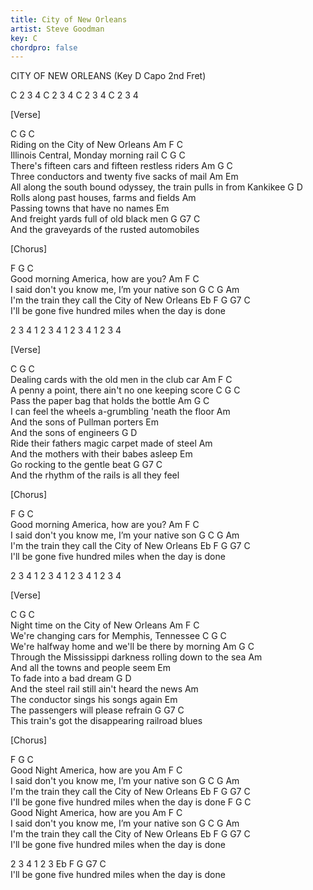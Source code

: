 ```yaml
---
title: City of New Orleans
artist: Steve Goodman
key: C
chordpro: false
---
```

CITY OF NEW ORLEANS (Key D Capo 2nd Fret) 
                      
C 2 3 4 C 2 3 4 C 2 3 4 C 2 3 4 


[Verse]

C              G           C        
Riding on the City of New Orleans 
Am                F               C    
Illinois Central, Monday morning rail 
          C               G                C       
There's fifteen cars and fifteen restless riders 
          Am          G                    C    
Three conductors and twenty five sacks of mail 
     Am                                 Em                           
All along the south bound odyssey, the train pulls in from Kankikee 
G                                    D      
Rolls along past houses, farms and fields 
Am                              
Passing towns that have no names 
     Em                                  
And freight yards full of old black men 
          G                 G7          C    
And the graveyards of the rusted automobiles 

       
[Chorus]

F             G          C       
Good morning America, how are you?
        Am                 F               C   
I said don't you know me, I’m your native son 
G         C                  G           Am      
I'm the train they call the City of New Orleans 
         Eb        F       G              G7     C    
I'll be gone five hundred miles when the day is done 
                              
2 3 4 1 2 3 4 1 2 3 4 1 2 3 4 


[Verse]

C                       G              C         
Dealing cards with the old men in the club car
   Am                        F               C     
A penny a point, there ain't no one keeping score 
C               G                  C       
Pass the paper bag that holds the bottle
      Am                 G                     C     
I can feel the wheels a-grumbling 'neath the floor 
         Am                      
And the sons of Pullman porters 
         Em                
And the sons of engineers 
            G                            D     
Ride their fathers magic carpet made of steel 
         Am                              
And the mothers with their babes asleep 
    Em                        
Go rocking to the gentle beat 
         G             G7                C    
And the rhythm of the rails is all they feel 

       
[Chorus]

F              G          C       
Good morning America, how are you? 
       Am                 F               C   
I said don't you know me, I’m your native son 
G       C                   G           Am      
I'm the train they call the City of New Orleans 
        Eb        F       G              G7     C    
I'll be gone five hundred miles when the day is done 
                              
2 3 4 1 2 3 4 1 2 3 4 1 2 3 4 


[Verse]

C                  G           C       
Night time on the City of New Orleans 
       Am                 F             C  
We're changing cars for Memphis, Tennessee 
       C                G                 C      
We're halfway home and we'll be there by morning 
             Am                    G                 C   
Through the Mississippi darkness rolling down to the sea 
    Am                            
And all the towns and people seem 
    Em                    
To fade into a bad dream 
         G                                D    
And the steel rail still ain't heard the news 
     Am                               
The conductor sings his songs again
    Em                             
The passengers will please refrain 
      G                    G7                C     
This train's got the disappearing railroad blues 

              
[Chorus]

F            G           C       
Good Night America, how are you 
        Am                 F               C   
I said don't you know me, I’m your native son 
G       C                   G           Am      
I'm the train they call the City of New Orleans 
        Eb        F       G              G7     C    
I'll be gone five hundred miles when the day is done 
     F        G          C       
Good Night America, how are you 
       Am                 F               C   
I said don't you know me, I’m your native son 
G       C                   G           Am      
I'm the train they call the City of New Orleans 
        Eb        F       G              G7     C    
I'll be gone five hundred miles when the day is done 
            
2 3 4 1 2 3 
        Eb        F       G              G7     C    
I'll be gone five hundred miles when the day is done 
